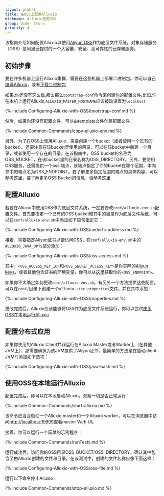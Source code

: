```yaml
---
layout: global
title: 在OSS上配置Alluxio
nickname: Alluxio使用OSS
group: Under Store
priority: 4
---
```


该指南介绍如何配置Alluxio以使用[Aliyun OSS](http://www.aliyun.com/product/oss/?lang=en)作为底层文件系统。对象存储服务（OSS）是阿里云提供的一个大容量、安全、高可靠性的云存储服务。

## 初始步骤

要在许多机器上运行Alluxio集群，需要在这些机器上部署二进制包。你可以自己[编译Alluxio](Building-Alluxio-Master-Branch.html)，或者[下载二进制包](Running-Alluxio-Locally.html)

如果,你还没有这么做,那么那么`bootstrap-conf`命令来创建你的配置文件,比如,你在本机上运行Alluxio,`ALLUXIO_MASTER_HOSTNAME`应该被动设置为`localhost`

{% include Configuring-Alluxio-with-OSS/bootstrap-conf.md %}

然后，如果你还没有配置文件，可以由template文件创建配置文件：

{% include Common-Commands/copy-alluxio-env.md %}

另外，为了在OSS上使用Alluxio，需要创建一个bucket（或者使用一个已有的bucket）。还要注意在该bucket里使用的目录，可以在该bucket中新建一个目录，或者使用一个存在的目录。在该指南中，OSS bucket的名称为OSS_BUCKET，在该bucket里的目录名称为OSS_DIRECTORY。另外，要使用OSS服务，还需提供一个oss 端点，该端点指定了你的bucket在哪个范围，本向导中的端点名为OSS_ENDPOINT。要了解更多指定范围的端点的具体内容，可以参考[这里](http://intl.aliyun.com/docs#/pub/oss_en_us/product-documentation/domain-region)，要了解更多OSS Bucket的信息，请参考[这里](http://intl.aliyun.com/docs#/pub/oss_en_us/product-documentation/function&bucket)

## 配置Alluxio

若要在Alluxio中使用OSS作为底层文件系统，一定要修改`conf/alluxio-env.sh`配置文件。首先要指定一个已有的OSS bucket和其中的目录作为底层文件系统，可以在`conf/alluxio-env.sh`中添加如下语句指定它：

{% include Configuring-Alluxio-with-OSS/underfs-address.md %}

接着，需要指定Aliyun证书以便访问OSS，在`conf/alluxio-env.sh`中的`ALLUXIO_JAVA_OPTS`部分添加：

{% include Configuring-Alluxio-with-OSS/oss-access.md %}

其中，`<OSS_ACCESS_KEY_ID>`和`<OSS_SECRET_ACCESS_KEY>`是你实际的[Aliyun keys](https://ak-console.aliyun.com/#/accesskey)，或者其他包含证书的环境变量，你可以从[这里](http://intl.aliyun.com/docs#/pub/oss_en_us/product-documentation/domain-region)获取你的`<OSS_ENDPOINT>`。

如果你不太确定如何更改`conf/alluxio-env.sh`，有另外一个方法提供这些配置。可以在`conf/`目录下创建一个`alluxio-site.properties`文件，并在其中添加：

{% include Configuring-Alluxio-with-OSS/properties.md %}

更改完成后，Alluxio应该能够将OSS作为底层文件系统运行，你可以尝试[使用OSS在本地运行Alluxio](#running-alluxio-locally-with-s3)

## 配置分布式应用

如果你使用的Alluxio Client并非运行在Alluxio Master或者Worker上（在其他JVM上），那需要确保为该JVM提供了Aliyun证书，最简单的方法是在启动client JVM时添加如下选项：

{% include Configuring-Alluxio-with-OSS/java-bash.md %}

## 使用OSS在本地运行Alluxio

配置完成后，你可以在本地启动Alluxio，观察一切是否正常运行：

{% include Common-Commands/start-alluxio.md %}

该命令应当会启动一个Alluxio master和一个Alluxio worker，可以在浏览器中访问[http://localhost:19999](http://localhost:19999)查看master Web UI。

接着，你可以运行一个简单的示例程序：

{% include Common-Commands/runTests.md %}

运行成功后，访问你的OSS目录OSS_BUCKET/OSS_DIRECTORY，确认其中包含了由Alluxio创建的文件和目录。在该测试中，创建的文件名称应像下面这样：

{% include Configuring-Alluxio-with-OSS/oss-file.md %}

运行以下命令停止Alluxio：

{% include Common-Commands/stop-alluxio.md %}
